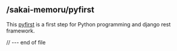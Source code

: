 ## /sakai-memoru/pyfirst

This [pyfirst](https://github.com/sakai-memoru/pyfirst/edit/master/README.md) is a first step for Python programming and django rest framework.

// --- end of file
